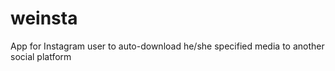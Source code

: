 # weinsta
App for Instagram user to auto-download he/she specified media to another social platform

